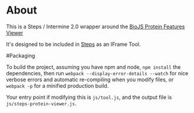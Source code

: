 # About

This is a Steps / Intermine 2.0 wrapper around the [BioJS Protein Features Viewer](http://biojs.io/d/biojs-vis-proteinfeaturesviewer)

It's designed to be included in [Steps](https://github.com/intermine/staircase) as an IFrame Tool.

#Packaging

To build the project, assuming you have npm and node, `npm install` the dependencies, then run ` webpack --display-error-details --watch ` for nice verbose errors and automatic re-compiling when you modify files, or ` webpack -p` for a minified production build.

Your entry point if modifying this is `js/tool.js`, and the output file is `js/steps-protein-viewer.js`.
